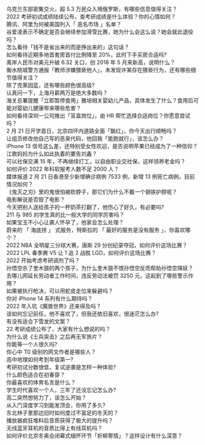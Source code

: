 乌克兰东部密集交火，超 5.3 万民众入境俄罗斯，有哪些信息值得关注？  
2022 考研初试成绩陆续公布，查考研成绩是什么体验？你的心情如何？  
腾讯、阿里为何被美国列入「 恶名市场 」名单？  
谷爱凌表示不确定是否会继续参加滑雪比赛，她为什么会这么说？她会就此退役吗？  
怎么看待「钱不是省出来的而是挣出来的」这句话？  
如何看待近期多地首套房首付比例降至 20%，此时下手买房合适吗?  
离岸人民币对美元升破 6.32 关口，创 2018 年 5 月来新高，说明什么？  
衡水桃城警方通报「教师涉嫌猥亵他人」，未发现许某存在猥亵行为，还有哪些细节值得关注？  
除了克莱因蓝，还有哪些颜色很高级?  
认真问一下，上海月薪两万是绝大多数吗？  
海关总署提醒「立即暂停食用」雅培相关婴幼儿产品，具体发生了什么？食用后可能对婴幼儿健康带来哪些危害？  
如何看待深圳一公司推出「盲盒岗位」，由 HR 帮忙选择合适岗位？你愿意尝试吗？  
2 月 21 日开学首日，北京四环内道路全面「飘红」，你今天出行顺畅吗？  
让组员修改他自己写的恶臭代码，他回我「能跑就行」，该怎么办？  
iPhone 13 信号这么差，还特别受女性欢迎，是否说明苹果已经成为了一种信仰？  
江歌妈妈为什么如此执着的要告刘鑫？  
可以社保交满 15 年，不再继续打工，以自由职业交社保，这样领养老金吗？  
如何评价 2022 年科软报考人数不足 2000 人？  
媒体报道 2 月 21 日香港至少新增确诊病例 7533 例，新增 13 例死亡病例，目前情况如何？  
《鬼灭之刃》里的鬼很怕被砍脖子，那它们为什么不戴一个钢铁护脖呢？  
电影解说是否毁了电影？  
今天把别人送给孩子的一杯奶茶打翻了，他伤心了好久，有必要吗?  
211 与 985 的学生真的比一般大学的同学厉害吗？  
如果宝玉不小心让袭人怀孕了，他家会怎么处理？  
蔚来的 「 海底捞 」 式服务，特斯拉的 「 最好的服务是没有服务 」，你喜欢哪个？  
2022 NBA 全明星三分球大赛，唐斯 29 分创纪录夺冠，如何评价这场比赛？  
2022 LPL 春季赛 V5 让 1 追 2 战胜 LGD，如何评价这场比赛？  
2022 开始考虑考研调剂了吗？  
孙悟空杀了奎木狼的两个孩子，为什么奎木狼不恨孙悟空反而帮助孙悟空降妖？  
去哪儿网延长劳动者工作时间，违反劳动法被罚 3250 元，这起到了哪些警示作用？  
如果被执行枪决，可以用蛇皮走位来躲避吗？  
你对 iPhone 14 系列有什么期待吗？  
2022 年入坑《魔兽世界》还来得及吗？  
该如何忘记前任，他不喜欢了，但我还依旧喜欢，很迷茫怎么办?  
有没有适合下雪发的文案？  
22 考研成绩公布了，大家有什么想说的吗？  
为什么说《士兵突击》之后再无军旅片？  
你能等一个人很久吗?  
你心中 T0 级别的网文作者是哪些人？  
高中地理如何考到年级第一?  
考研初试分数很低，复试逆袭是怎样一种体验?  
什么颜色适合在初春穿？  
你最喜欢的体育名言是什么？  
学生时代喜欢一个人，三年了还没忘记怎么办?  
高二突然想努力了，该怎么开始？  
从入门深度学习到能发顶会，你用了多久?  
东北林子里那边旧时如何度过不富足的冬天的？  
播放器疯狂堆料后音质获得了极大的提升吗？  
无线蓝牙耳机的音质比得上有线耳机吗？  
如何评价北京冬奥会闭幕式缅怀环节「折柳寄情」？这样设计有什么深意？  
